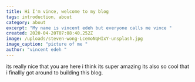 ```yaml
---
title: Hi I'm vince, welcome to my blog
tags: introduction, about
category: about
excerpt: "My name is vincent edeh but everyone calls me vince "
created: 2020-04-20T07:08:40.252Z
image: /uploads/steven-wong-LcemoNqHIxY-unsplash.jpg
image_caption: "picture of me "
author: "vincent edeh "
---
```

its really nice that you are here i think its super amazing its also so cool that i finallly got around to building this blog.